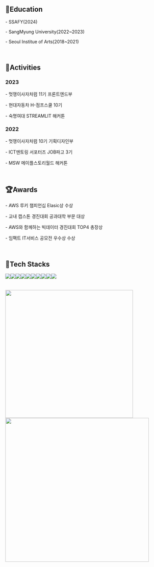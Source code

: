 ## 📖Education
<p>- SSAFY(2024)</p>
<p>- SangMyung University(2022~2023)</p>
<p>- Seoul Institue of Arts(2018~2021)</p>
<br/>

<h2>🎨Activities</h2>
<h3> 2023</h3>
<p>- 멋쟁이사자처럼 11기 프론트엔드부</p>
<p>- 현대자동차 H-점프스쿨 10기</p>
<p>- 숙명여대 STREAMLIT 해커톤</p>
<h3> 2022</h3>
<p>- 멋쟁이사자처럼 10기 기획디자인부</p>
<p>- ICT멘토링 서포터즈 JOB파고 3기</p>
<p>- MSW 메이플스토리월드 해커톤</p>
<br/>

<h2>🏆Awards</h2>
<p>- AWS 루키 챔피언십 Elasic상 수상</p>
<p>- 교내 캡스톤 경진대회 공과대학 부문 대상</p>
<p>- AWS와 함께하는 빅데이터 경진대회 TOP4 총장상</p>
<p>- 임팩트 IT서비스 공모전 우수상 수상</p>
<br/>
<h2>🔨Tech Stacks</h2>
<div style="display:flex; flex-direction:row;">
    <img src="https://img.shields.io/badge/HTML5-E34F26?style=flat-square&logo=HTML5&logoColor=white" />
    <img src="https://img.shields.io/badge/CSS3-1572B6?style=flat-square&logo=CSS3&logoColor=white" />
    <img src="https://img.shields.io/badge/JavaScript-F7DF1E?style=flat-square&logo=JavaScript&logoColor=white" />
    <img src="https://img.shields.io/badge/Vue.js-4FC08D?style=flat-square&logo=Vue.js&logoColor=white" />
    <img src="https://img.shields.io/badge/Figma-F24E1E?style=flat-square&logo=Figma&logoColor=white" />
    <br>
    <img src="https://img.shields.io/badge/Elasticsearch-005571?style=flat-square&logo=Elasticsearch&logoColor=white" />
    <img src="https://img.shields.io/badge/Kibana-005571?style=flat-square&logo=Kibana&logoColor=white" />
    <img src="https://img.shields.io/badge/Streamlit-FF4B4B?style=flat-square&logo=Streamlit&logoColor=white" />
    <img src="https://img.shields.io/badge/AwsLambda-FF9900?style=flat-square&logo=AwsLambda&logoColor=white" />
    <img src="https://img.shields.io/badge/AmazonDynamoDB-4053D6?style=flat-square&logo=AmazonDynamoDB&logoColor=white" />
</div><br>
</div>
<br/>

<div align="left">
  <a href="s">
    <img src="https://github-readme-stats.vercel.app/api/top-langs/?username=minggwen&exclude_repo=minggwen.github.io&layout=compact&theme=transparent" width="400px"/>
  </a>
  <a href="s">
    <img src="https://github-readme-stats.vercel.app/api?username=minggwen&theme=transparent&show_icons=true" width="450px"/>
  </a>
</div>
